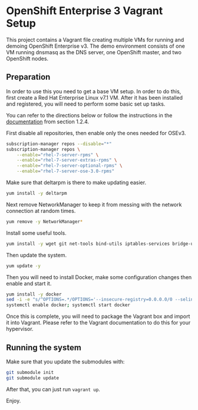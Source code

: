 # OpenShift Enterprise 3 Vagrant Setup

This project contains a Vagrant file creating multiple VMs for running and demoing OpenShift Enterprise v3.
The demo environment consists of one VM running dnsmasq as the DNS server, one OpenShift master, and two OpenShift
nodes.

## Preparation

In order to use this you need to get a base VM setup. In order to do this, first create a Red Hat Enterprise Linux v7.1
VM. After it has been installed and registered, you will need to perform some basic set up tasks.

You can refer to the directions below or follow the instructions in the
[documentation](https://access.redhat.com/beta/documentation/en/openshift-enterprise-30-administrator-guide/chapter-1-installation)
from section 1.2.4.

First disable all repositories, then enable only the ones needed for OSEv3.
```bash
subscription-manager repos --disable="*"
subscription-manager repos \
    --enable="rhel-7-server-rpms" \
    --enable="rhel-7-server-extras-rpms" \
    --enable="rhel-7-server-optional-rpms" \
    --enable="rhel-7-server-ose-3.0-rpms"
```

Make sure that deltarpm is there to make updating easier.
```bash
yum install -y deltarpm
```

Next remove NetworkManager to keep it from messing with the network connection at random times.
```bash
yum remove -y NetworkManager*
```

Install some useful tools.
```bash
yum install -y wget git net-tools bind-utils iptables-services bridge-utils
```

Then update the system.
```bash
yum update -y
```

Then you will need to install Docker, make some configuration changes then enable and start it.
```bash
yum install -y docker
sed -i -e "s/^OPTIONS=.*/OPTIONS='--insecure-registry=0.0.0.0/0 --selinux-enabled=true'"
systemctl enable docker; systemctl start docker
```

Once this is complete, you will need to package the Vagrant box and import it into Vagrant. Please refer to the Vagrant
documentation to do this for your hypervisor.

## Running the system

Make sure that you update the submodules with:
```bash
git submodule init
git submodule update
```

After that, you can just run `vagrant up`.

Enjoy.
